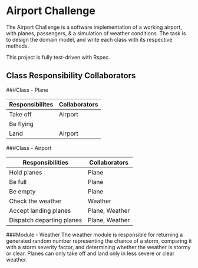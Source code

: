 Airport Challenge
====================

The Airport Challenge is a software implementation of a working airport, with planes, passengers, & a simulation of weather conditions. The task is to design the domain model, and write each class with its respective methods.

This project is fully test-driven with Rspec.

Class Responsibility Collaborators
-----------------
###Class - Plane

Responsibilites             | Collaborators
----------------------------|------------------
Take off                    | Airport
Be flying                   |
Land                        | Airport

###Class - Airport

Responsibilities            | Collaborators
----------------------------|------------------
Hold planes                 | Plane
Be full                     | Plane
Be empty                    | Plane
Check the weather           | Weather
Accept landing planes       | Plane, Weather
Dispatch departing planes   | Plane, Weather

###Module - Weather
The weather module is responsible for returning a generated random number representing the chance of a storm, comparing it with a storm severity factor, and determining whether the weather is stormy or clear. Planes can only take off and land only in less severe or clear weather.
